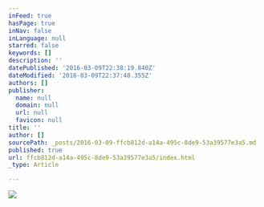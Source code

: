 ```yaml
---
inFeed: true
hasPage: true
inNav: false
inLanguage: null
starred: false
keywords: []
description: ''
datePublished: '2016-03-09T22:38:19.840Z'
dateModified: '2016-03-09T22:37:48.355Z'
authors: []
publisher:
  name: null
  domain: null
  url: null
  favicon: null
title: ''
author: []
sourcePath: _posts/2016-03-09-ffcb812d-a14a-495c-8de9-53a39577e3a5.md
published: true
url: ffcb812d-a14a-495c-8de9-53a39577e3a5/index.html
_type: Article

---
```

![](https://the-grid-user-content.s3-us-west-2.amazonaws.com/3d470d62-ead5-489f-874e-108e97d170f4.jpg)